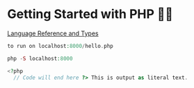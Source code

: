 # Getting Started with PHP 🐘🌷

[Language Reference and Types](http://php.net/manual/en/langref.php)

```php
to run on localhost:8000/hello.php

php -S localhost:8000

<?php
  // Code will end here ?> This is output as literal text.

```